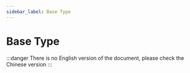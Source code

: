 ```yaml
---
sidebar_label: Base Type
---
```


# Base Type

:::danger
There is no English version of the document, please check the Chinese version
:::
